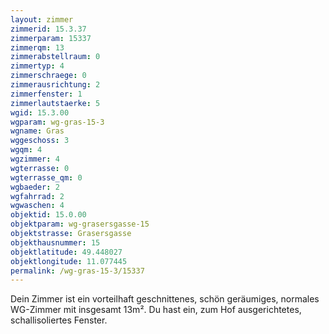 ```yaml
---
layout: zimmer
zimmerid: 15.3.37
zimmerparam: 15337
zimmerqm: 13
zimmerabstellraum: 0
zimmertyp: 4
zimmerschraege: 0
zimmerausrichtung: 2
zimmerfenster: 1
zimmerlautstaerke: 5
wgid: 15.3.00
wgparam: wg-gras-15-3
wgname: Gras
wggeschoss: 3
wgqm: 4
wgzimmer: 4
wgterrasse: 0
wgterrasse_qm: 0
wgbaeder: 2
wgfahrrad: 2
wgwaschen: 4
objektid: 15.0.00
objektparam: wg-grasersgasse-15
objektstrasse: Grasersgasse
objekthausnummer: 15
objektlatitude: 49.448027
objektlongitude: 11.077445
permalink: /wg-gras-15-3/15337  
---
```

Dein Zimmer ist ein vorteilhaft geschnittenes, schön geräumiges, normales WG-Zimmer mit insgesamt 13m². Du hast ein, zum Hof ausgerichtetes, schallisoliertes Fenster. 